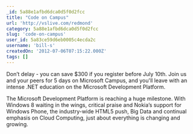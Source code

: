 ```yaml
---
_id: 5a88e1afbd6dca0d5f0d2fcc
title: "Code on Campus"
url: 'http://vslive.com/redmond'
category: 5a88e1afbd6dca0d5f0d2fcc
slug: 'code-on-campus'
user_id: 5a83ce59d6eb0005c4ecda2c
username: 'bill-s'
createdOn: '2012-07-06T07:15:22.000Z'
tags: []
---
```


Don’t delay - you can save $300 if you register before July 10th.  Join us and your peers for 5 days on Microsoft Campus, and you'll leave with an intense .NET education on the Microsoft Development Platform.

The Microsoft Development Platform is reaching a huge milestone. With Windows 8 waiting in the wings, critical praise and Nokia’s support for Windows Phone, the industry-wide HTML5 push, Big Data and continual emphasis on Cloud Computing, just about everything is changing and growing.
